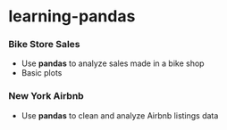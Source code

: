 # learning-pandas
 
### Bike Store Sales
* Use **pandas** to analyze sales made in a bike shop
* Basic plots

### New York Airbnb
* Use **pandas** to clean and analyze Airbnb listings data
